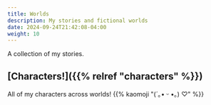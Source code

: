 ```yaml
---
title: Worlds
description: My stories and fictional worlds
date: 2024-09-24T21:42:08-04:00
weight: 10
---
```


A collection of my stories.

## [Characters!]({{% relref "characters" %}})

All of my characters across worlds! {{% kaomoji "(´｡• ᵕ •｡) ♡" %}}
